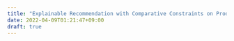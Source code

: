 ```yaml
---
title: "Explainable Recommendation with Comparative Constraints on Product Aspects "
date: 2022-04-09T01:21:47+09:00
draft: true
---
```


